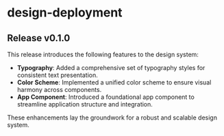 # design-deployment

## Release v0.1.0

This release introduces the following features to the design system:

- **Typography**: Added a comprehensive set of typography styles for consistent text presentation.
- **Color Scheme**: Implemented a unified color scheme to ensure visual harmony across components.
- **App Component**: Introduced a foundational app component to streamline application structure and integration.

These enhancements lay the groundwork for a robust and scalable design system.
